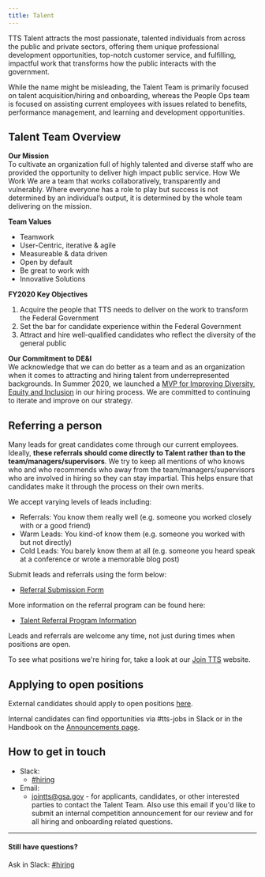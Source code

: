 ```yaml
---
title: Talent
---
```


TTS Talent attracts the most passionate, talented individuals from across the public and private sectors, offering them unique professional development opportunities, top-notch customer service, and fulfilling, impactful work that transforms how the public interacts with the government.

While the name might be misleading, the Talent Team is primarily focused on talent acquisition/hiring and onboarding, whereas the People Ops team is focused on assisting current employees with issues related to benefits, performance management, and learning and development opportunities.

## Talent Team Overview
**Our Mission** <br>
To cultivate an organization full of highly talented and diverse staff who are provided the opportunity to deliver high impact public service.
How We Work
We are a team that works collaboratively, transparently and vulnerably. Where everyone has a role to play but success is not determined by an individual’s output, it is determined by the whole team delivering on the mission.  

**Team Values**
- Teamwork
- User-Centric, iterative & agile
- Measureable & data driven
- Open by default
- Be great to work with
- Innovative Solutions

**FY2020 Key Objectives**
1. Acquire the people that TTS needs to deliver on the work to transform the Federal Government
2. Set the bar for candidate experience within the Federal Government
3. Attract and hire well-qualified candidates who reflect the diversity of the general public 

**Our Commitment to DE&I** <br>
We acknowledge that we can do better as a team and as an organization when it comes to attracting and hiring talent from underrepresented backgrounds. In Summer 2020, we launched a [MVP for Improving Diversity, Equity and Inclusion](https://docs.google.com/document/d/1E1F84W8werC12RVdLp4-8OLZFgI0d2sVDIo7SYe3Z_I/edit#) in our hiring process. We are committed to continuing to iterate and improve on our strategy.


## Referring a person

Many leads for great candidates come through our current employees. Ideally, **these referrals should come directly to Talent rather than to the team/managers/supervisors**. We try to keep all mentions of who knows who and who recommends who away from the team/managers/supervisors who are involved in hiring so they can stay impartial. This helps ensure that candidates make it through the process on their own merits.

We accept varying levels of leads including: 

* Referrals: You know them really well (e.g. someone you worked closely with or a good friend)
* Warm Leads: You kind-of know them (e.g. someone you worked with but not directly) 
* Cold Leads: You barely know them at all (e.g. someone you heard speak at a conference or wrote a memorable blog post)

Submit leads and referrals using the form below:

  * [Referral Submission Form](https://goo.gl/forms/I6cOnRNdh21aP5e63)

More information on the referral program can be found here:

  * [Talent Referral Program Information](https://docs.google.com/document/d/1GY57s0tXahSwTaLzHEuR6falwQcNh7nbCnRnLoQppdQ/edit)

Leads and referrals are welcome any time, not just during times when positions are open.

To see what positions we're hiring for, take a look at our [Join TTS](https://join.tts.gsa.gov/) website.

## Applying to open positions

External candidates should apply to open positions [here](https://join.tts.gsa.gov/).

Internal candidates can find opportunities via #tts-jobs in Slack or in the Handbook on the [Announcements page](https://handbook.tts.gsa.gov/ttsjobs/#announcements).

## How to get in touch

* Slack:
  * [#hiring](https://gsa-tts.slack.com/messages/hiring/)
* Email:
  * [jointts@gsa.gov](mailto:jointts@gsa.gov) - for applicants, candidates, or other interested parties to contact the Talent Team. Also use this email if you'd like to submit an internal competition announcement for our review and for all hiring and onboarding related questions.


---

#### Still have questions?

Ask in Slack: [#hiring](https://gsa-tts.slack.com/messages/hiring/)
